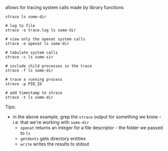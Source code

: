 allows for tracing system calls made by library functions

```shell
strace ls some-dir

# log to file
strace -o trace.log ls some-dir

# view only the openat system calls
strace -e openat ls some-dir

# tabulate system calls
strace -c ls some-sir

# include child processes in the trace
strace -f ls some-dir

# trace a running process
strace -p PID_ID

# add timestamp to strace
strace -t ls some-dir
```

Tips:

- in the above example, grep the `strace` output for something we know - i.e. that we're working with `some-dir`
	- `openat` returns an integer for a file descriptor - the folder we passed to `ls`
	- `getdents` gets directory entities 
	- `write` writes the results to stdout